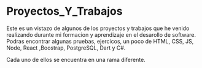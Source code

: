 # Proyectos_Y_Trabajos
Este es un vistazo de algunos de los proyectos y trabajos que he venido realizando durante mi formacion y aprendizaje en el desarollo de software.  Podras encontrar algunas pruebas, ejercicos, un poco de HTML, CSS, JS, Node, React ,Boostrap, PostgreSQL, Dart y C#.

Cada uno de ellos se encuentra en una rama diferente.
